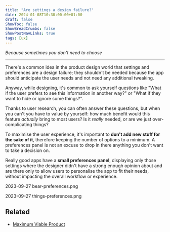 ```yaml
---
title: "Are settings a design failure?"
date: 2024-01-08T10:30:00:00+01:00
draft: false
ShowToc: false
ShowBreadCrumbs: false
ShowPostNavLinks: true
tags: [ux]
---
```


*Because sometimes you don't need to choose*

---

There's a common idea in the product design world that settings and preferences are a design failure; they shouldn't be needed because the app should anticipate the user needs and not need any additional tweaking.

Anyway, while designing, it's common to ask yourself questions like "What if the user prefers to see this information in another way?" or "What if they want to hide or ignore some things?". 

Thanks to user research, you can often answer these questions, but when you can't you have to value by yourself: how much benefit would this feature *actually* bring to most users? Is it *really* needed, or are we just over-complicating things? 

To maximise the user experience, it's important to **don't add new stuff for the sake of it**, therefore keeping the number of options to a minimum. A preferences panel is not an excuse to drop in there anything you don't want to take a decision on.

Really good apps have a **small preferences panel**, displaying only those settings where the designer didn't have a strong enough opinion about and are there only to allow users to personalise the app to fit their needs, without impacting the overall workflow or experience.

2023-09-27 bear-preferences.png

2023-09-27 things-preferences.png

## Related
- [Maximum Viable Product](/posts/2023/01/maximum-viable-product/)